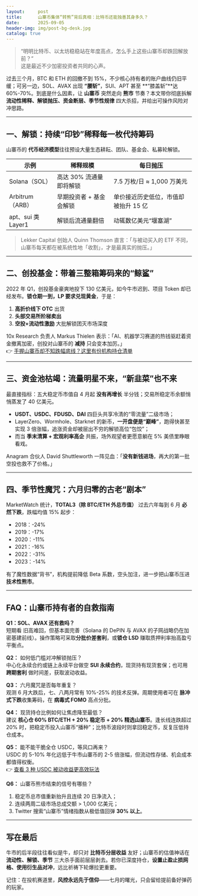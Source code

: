 ```yaml
---
layout:     post
title:      山寨币集体“转熊”背后真相：比特币还能独善其身多久？
date:       2025-09-05
header-img: img/post-bg-desk.jpg
catalog: true
---
```


> “明明比特币、以太坊稳稳站在年度高点，怎么手上这些山寨币却跌回解放前？”  
> 这是最近不少加密投资者共同的心声。

过去三个月，BTC 和 ETH 的回撤不到 15%，不少核心持有者的账户曲线仍旧平缓；可另一边，SOL、AVAX 出现 **“腰斩”**，SUI、APT 甚至 **“膝盖斩”**达 60%-70%。到底是什么因素，让 **山寨币** 突然走向 **熊市** 节奏？本文带你彻底拆解 **流动性稀释、解锁抛压、资金断层、季节性规律** 四大杀招，并给出可操作风险对冲思路。

---

## 一、解锁：持续“印钞”稀释每一枚代持筹码  
山寨币的 **代币经济模型**往往预设大量生态耕耘、团队、基金会、私募轮解锁。

| 示例 | 稀释规模 | 每日抛压 |
|---|---|---|  
| Solana（SOL）| 高达 30% 流通量即将解锁 | 7.5 万枚/日 ≈ 1,000 万美元 |
| Arbitrum（ARB）| 早期投资者 + 基金会解锁 | 单价接近历史低位，市值却被抬升 15 亿 |
| apt、sui 类 Layer1 | 解锁后流通量翻倍 | 动辄数亿美元“堰塞湖” |

> Lekker Capital 创始人 Quinn Thomson 直言：「与被动买入的 ETF 不同，山寨币每天都在被系统性地「收割」，才是最真实的抛压。」

---

## 二、创投基金：带着三整箱筹码来的“鲸鲨”  
2022 年 Q1，创投基金豪爽地投下 130 亿美元，如今牛市迟到、项目 Token 却已经发布。**锁仓期一到，LP 要求兑现黄金**，于是：

1. **高折价线下 OTC** 出货
2. **头部交易所阶梯卖出**
3. **空投+流动性激励** 大批解锁团灭市场深度

10x Research 负责人 Markus Thielen 表示：「AI、机器学习赛道的热钱驱赶着资金撤离加密，创投对山寨币的 **减持** 只会变本加厉。」  
👉 [手握山寨币却不知跌幅底线？这里有份机构持仓清单](https://okxdog.com/)

---

## 三、资金池枯竭：流量明星不来，“新韭菜”也不来  
最直接指标：五大稳定币市值自 4 月起 **没有再增长** 半分钱；交易所稳定币余额悄悄蒸发了 40 亿美元。

- **USDT、USDC、FDUSD、DAI** 四巨头共享冷清的“零流量”二级市场；
- LayerZero、Wormhole、Starknet 的新币，**一开盘便是“巅峰”**，跑得快甚至实现 3 倍涨幅，追涨资金却被层出不穷的解锁高位“包饺”；
- 而当 **季末清算 + 宏观利率高企** 共振，场外观望者更愿意躺在 5% 美债里睁眼看戏。

Anagram 合伙人 David Shuttleworth 一阵见血：「**没有新钱进场**，再大的第一批空投也救不了价格。」

---

## 四、季节性魔咒：六月归零的古老“剧本”  
MarketWatch 统计，**TOTAL3（除 BTC/ETH 外总市值）** 过去六年每到 6 月 **必然下跌**，跌幅均值 15% 起步：

- 2018：-24%  
- 2019：-17%  
- 2020：-11%  
- 2021：-16%  
- 2022：-31%  
- 2023：-14%

有了魔性数据“背书”，机构提前降低 Beta 系数，空头加注，进一步把山寨币压进 **技术性熊市**。

---

## FAQ：山寨币持有者的自救指南

**Q1：SOL、AVAX 还有救吗？**  
短期看 旧高难回，但基本面完善（Solana 的 DePIN 与 AVAX 的子网战略仍在加密基建前线）。操作策略可采取**分批价差套利**，或**锁仓 LSD** 赚取质押利率抬高盈亏平衡点。

**Q2：** 如何低门槛对冲解锁抛压？  
中心化永续合约或链上永续平台做空 **SUI 永续合约**，现货持有现货套保；也可用 **跨期套利** 做时间差，获取波动收益。

**Q3：** 六月魔咒是否每年重复？  
观测 6 月大跌后，七、八两月常有 10%-25% 的技术反弹。周期使用者可在 **脉冲式下跌**收集筹码，在 **病毒式 FOMO** 高点分批。

**Q4：** 现货持仓比例如何让焦虑降至最低？  
建议 **核心仓 60% BTC/ETH + 20% 稳定币 + 20% 精选山寨币**。逢长线连跌超过 20% 时，把稳定币投入山寨币“播种”；比特币波段时则拿回稳定币，反复压低持仓成本。

**Q5：** 能不能干脆全仓 USDC，等风口再来？  
USDC 的 5-10% 年化远低于牛市山寨币的 2-5 倍涨幅，但流动性存储、机会成本都值得权衡。  
👉 [查看 3 种 USDC 被动收益更高效玩法](https://okxdog.com/)

**Q6：** 山寨币熊市结束的信号有哪些？  
1. 稳定币总市值重新抬升且连续 20 日净流入；  
2. 连续两周二级市场总成交额 > 1,000 亿美元；  
3. Twitter 搜索“山寨币”情绪指数从极低值回弹 **30% 以上**。  

---

## 写在最后

牛市的后半段往往看似是牛，却只对 **比特币分层收益** 友好；山寨币的估值神话在 **流动性、解锁、季节** 三大杀手面前层层剥去。若你已深度持仓，**设置止盈止损网格、使用衍生品对冲**，远比祈祷下轮爆拉更重要。  

记住：在投机赛道里，**风控永远先于信仰**——七月的曙光，只会留给提前备好弹药的玩家。